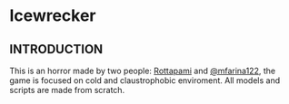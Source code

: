# Icewrecker
## INTRODUCTION
This is an horror made by two people: [Rottapami](https://github.com/Rottapami) and [@mfarina122](https://github.com/mfarina122), the game is focused on cold and claustrophobic enviroment.
All models and scripts are made from scratch.
